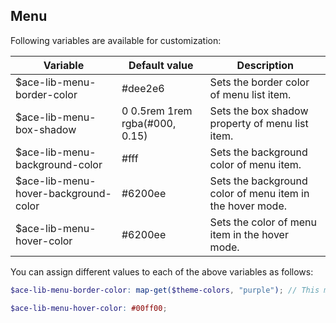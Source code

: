 ## Menu
Following variables are available for customization:

| Variable                             | Default value                  | Description                                               |
| -------------------------------------|------------------------------- |-----------------------------------------------------------|
| $ace-lib-menu-border-color           | #dee2e6                        | Sets the border color of menu list item.                  |
| $ace-lib-menu-box-shadow             | 0 0.5rem 1rem rgba(#000, 0.15) | Sets the box shadow property of menu list item.           |
| $ace-lib-menu-background-color       | #fff                           | Sets the background color of menu item.                   |
| $ace-lib-menu-hover-background-color | #6200ee                        | Sets the background color of menu item in the hover mode.     |
| $ace-lib-menu-hover-color            | #6200ee                        | Sets the color of menu item in the hover mode.                |

You can assign different values to each of the above variables as follows:
```scss
$ace-lib-menu-border-color: map-get($theme-colors, "purple"); // This map color must be present in the $theme-colors map.

$ace-lib-menu-hover-color: #00ff00;
```
